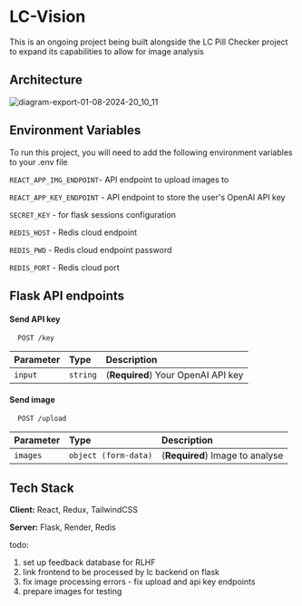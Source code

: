
# LC-Vision

This is an ongoing project being built alongside the LC Pill Checker project to expand its capabilities to allow for image analysis

## Architecture

![diagram-export-01-08-2024-20_10_11](https://github.com/user-attachments/assets/d69b9a9a-364c-4745-b36e-6038186d2047)

## Environment Variables

To run this project, you will need to add the following environment variables to your .env file

`REACT_APP_IMG_ENDPOINT`- API endpoint to upload images to

`REACT_APP_KEY_ENDPOINT` - API endpoint to store the user's OpenAI API key

`SECRET_KEY` - for flask sessions configuration

`REDIS_HOST` - Redis cloud endpoint

`REDIS_PWD` - Redis cloud endpoint password

`REDIS_PORT` - Redis cloud port



## Flask API endpoints

#### Send API key

```http
  POST /key
```

| Parameter | Type     | Description                |
| :-------- | :------- | :------------------------- |
| `input` | `string` | (**Required**) Your OpenAI API key |

#### Send image

```http
  POST /upload
```

| Parameter | Type     | Description                       |
| :-------- | :------- | :-------------------------------- |
| `images`      | `object (form-data)` | (**Required**) Image to analyse |


## Tech Stack

**Client:** React, Redux, TailwindCSS

**Server:** Flask, Render, Redis


todo:

1. set up feedback database for RLHF
2. link frontend to be processed by lc backend on flask
3. fix image processing errors - fix upload and api key endpoints
4. prepare images for testing
